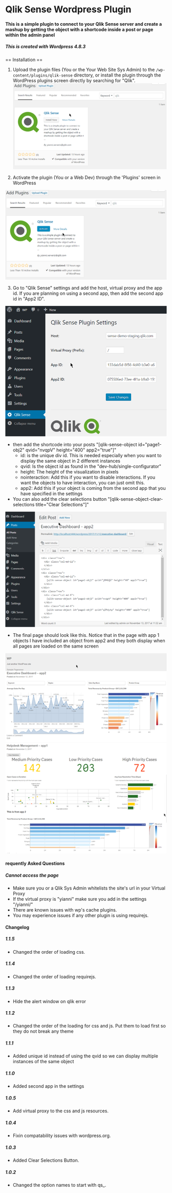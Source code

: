 # Qlik Sense Wordpress Plugin

#### This is a simple plugin to connect to your Qlik Sense server and create a mashup by getting the object with a shortcode inside a post or page within the admin panel

##### This is created with Wordpress 4.8.3

== Installation ==

1. Upload the plugin files (You or the Your Web Site Sys Admin) to the `/wp-content/plugins/qlik-sense` directory, or install the plugin through the WordPress plugins screen directly by searching for "Qlik".
![Wordpress Plugins Search](/assets/install.png?raw=true "Wordpress Plugins Search")

2. Activate the plugin (You or a Web Dev) through the 'Plugins' screen in WordPress

![Qlik Sense - Activate](/assets/Activate.png?raw=true "Qlik Sense - Activate")

3. Go to "Qlik Sense" settings and add the host, virtual proxy and the app id. If you are planning on using a second app, then add the second app id in "App2 ID". 

![Qlik Sense - Settings](/assets/Settings.png?raw=true "Qlik Sense - Settings")

- then add the shortcode into your posts "[qlik-sense-object id="page1-obj2" qvid="nvqpV" height="400" app2="true"]"
    - id: is the unique div id. This is needed especially when you want to display the same object in 2 different instances
    - qvid: Is the object id as found in the "dev-hub/single-configurator"
    - height: The height of the visualization in pixels
    - nointeraction: Add this if you want to disable interactions. If you want the objects to have interaction, you can just omit this.
    - app2: Add this if your object is coming from the second app that you have specified in the settings
- You can also add the clear selections button "[qlik-sense-object-clear-selections title="Clear Selections"]"

![Qlik Sense - Edit Post](/assets/EditPost.png?raw=true "Qlik Sense - Edit Post")

- The final page should look like this. Notice that in the page with app 1 objects I have included an object from app2 and they both display when all pages are loaded on the same screen

![Qlik Sense - App 2](/assets/Helloworld.png?raw=true "Qlik Sense - App 2")
![Qlik Sense - App 1](/assets/Helloworld2.png?raw=true "Qlik Sense - App 1")

#### requently Asked Questions

##### Cannot access the page

- Make sure you or a Qlik Sys Admin whitelists the site's url in your Virtual Proxy
- If the virtual proxy is "yianni" make sure you add in the settings "/yianni/"
- There are known issues with wp's cache plugins.
- You may experience issues if any other plugin is using requirejs.

#### Changelog

##### 1.1.5
* Changed the order of loading css.

##### 1.1.4
* Changed the order of loading requirejs.

##### 1.1.3
* Hide the alert window on qlik error

##### 1.1.2
* Changed the order of the loading for css and js. Put them to load first so they do not break any theme

##### 1.1.1
* Added unique id instead of using the qvid so we can display multiple instances of the same object

##### 1.1.0
* Added second app in the settings

##### 1.0.5
* Add virtual proxy to the css and js resources.

##### 1.0.4
* Fixin compatability issues with wordpress.org.

##### 1.0.3
* Added Clear Selections Button.

##### 1.0.2
* Changed the option names to start with qs_.

